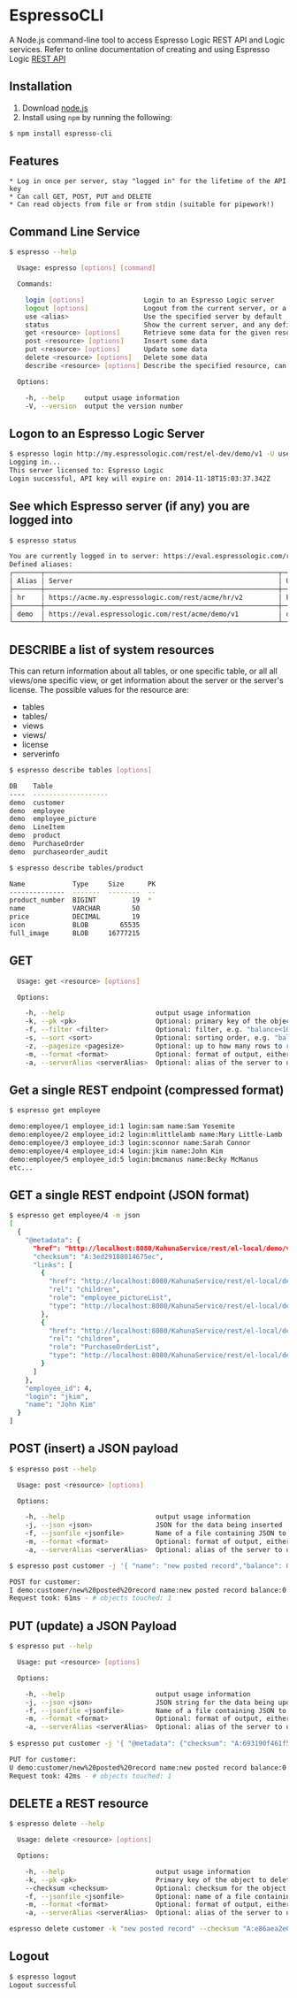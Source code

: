 

# EspressoCLI
A Node.js command-line tool to access Espresso Logic REST API and Logic services. 
Refer to online documentation of creating and using Espresso Logic [REST API](http://docs.espressologic.com/docs/live-api) 


## Installation

1. Download [node.js](http://nodejs.org)
2. Install using `npm` by running the following:
```sh
$ npm install espresso-cli
```


## Features
	* Log in once per server, stay "logged in" for the lifetime of the API key
	* Can call GET, POST, PUT and DELETE
	* Can read objects from file or from stdin (suitable for pipework!)

## Command Line Service
```sh
$ espresso --help

  Usage: espresso [options] [command] 

  Commands:

    login [options]               Login to an Espresso Logic server
    logout [options]              Logout from the current server, or a specific server
    use <alias>                   Use the specified server by default
    status                        Show the current server, and any defined server aliases
    get <resource> [options]      Retrieve some data for the given resource/table/view
    post <resource> [options]     Insert some data
    put <resource> [options]      Update some data
    delete <resource> [options]   Delete some data
    describe <resource> [options] Describe the specified resource, can be: tables[/tablename], views[/viewname], license, serverinfo

  Options:

    -h, --help     output usage information
    -V, --version  output the version number

```

## Logon to an Espresso Logic Server
```sh
$ espresso login http://my.espressologic.com/rest/el-dev/demo/v1 -U username -p mypassword
Logging in...
This server licensed to: Espresso Logic
Login successful, API key will expire on: 2014-11-18T15:03:37.342Z
```


## See which Espresso server (if any) you are logged into
```sh
$ espresso status

You are currently logged in to server: https://eval.espressologic.com/rest/acme/demo/v1 as user demo
Defined aliases:
┌───────┬───────────────────────────────────────────────────────────┬───────┐
│ Alias │ Server                                                    │ User  │
├───────┼───────────────────────────────────────────────────────────┼───────┤
│ hr    │ https://acme.my.espressologic.com/rest/acme/hr/v2         │ hradm │
├───────┼───────────────────────────────────────────────────────────┼───────┤
│ demo  │ https://eval.espressologic.com/rest/acme/demo/v1          │ demo  │
└───────┴───────────────────────────────────────────────────────────┴───────┘
```


## DESCRIBE a list of system resources
This can return information about all tables, or one specific table,
or all all views/one specific view, or get information about the server
or the server's license. The possible values for the resource are:
* tables
* tables/<table-name>
* views
* views/<view-name>
* license
* serverinfo

```sh
$ espresso describe tables [options]

DB    Table
----  -------------------
demo  customer
demo  employee
demo  employee_picture
demo  LineItem
demo  product
demo  PurchaseOrder
demo  purchaseorder_audit
```

```sh
$ espresso describe tables/product

Name            Type     Size      PK
--------------  -------  --------  --
product_number  BIGINT         19  *
name            VARCHAR        50
price           DECIMAL        19
icon            BLOB        65535
full_image      BLOB     16777215
```


## GET 
```sh
  Usage: get <resource> [options] 

  Options:

    -h, --help                       output usage information
    -k, --pk <pk>                    Optional: primary key of the object to retrieve
    -f, --filter <filter>            Optional: filter, e.g. "balance<1000"
    -s, --sort <sort>                Optional: sorting order, e.g. "balance,name desc"
    -z, --pagesize <pagesize>        Optional: up to how many rows to return per level
    -m, --format <format>            Optional: format of output, either text (default), json or compactjson    --truncate <length>
    -a, --serverAlias <serverAlias>  Optional: alias of the server to use if other than the current default server
```


## Get a single REST endpoint (compressed format)
```sh
$ espresso get employee

demo:employee/1 employee_id:1 login:sam name:Sam Yosemite
demo:employee/2 employee_id:2 login:mlittlelamb name:Mary Little-Lamb
demo:employee/3 employee_id:3 login:sconnor name:Sarah Connor
demo:employee/4 employee_id:4 login:jkim name:John Kim
demo:employee/5 employee_id:5 login:bmcmanus name:Becky McManus
etc...
```

## GET a single REST endpoint (JSON format)
```sh
$ espresso get employee/4 -m json 
[
  {
    "@metadata": {
      "href": "http://localhost:8080/KahunaService/rest/el-local/demo/v1/demo:employee/4",
      "checksum": "A:3ed29188014675ec",
      "links": [
        {
          "href": "http://localhost:8080/KahunaService/rest/el-local/demo/v1/demo:employee_picture?filter=employee_id%20%3D%204",
          "rel": "children",
          "role": "employee_pictureList",
          "type": "http://localhost:8080/KahunaService/rest/el-local/demo/demo:employee_picture"
        },
        {
          "href": "http://localhost:8080/KahunaService/rest/el-local/demo/v1/demo:PurchaseOrder?filter=salesrep_id%20%3D%204",
          "rel": "children",
          "role": "PurchaseOrderList",
          "type": "http://localhost:8080/KahunaService/rest/el-local/demo/demo:PurchaseOrder"
        }
      ]
    },
    "employee_id": 4,
    "login": "jkim",
    "name": "John Kim"
  }
]
```

## POST (insert) a JSON payload 

```sh
$ espresso post --help

  Usage: post <resource> [options]

  Options:

    -h, --help                       output usage information
    -j, --json <json>                JSON for the data being inserted
    -f, --jsonfile <jsonfile>        Name of a file containing JSON to be inserted, or stdin to read from stdin
    -m, --format <format>            Optional: format of output, either text (default), json or compactjson
    -a, --serverAlias <serverAlias>  Optional: alias of the server to use if other than the current default server

$ espresso post customer -j '{ "name": "new posted record","balance": 0,"credit_limit": 9000 }'

POST for customer:
I demo:customer/new%20posted%20record name:new posted record balance:0 credit_limit:9000
Request took: 61ms - # objects touched: 1
```

## PUT (update) a JSON Payload

```sh
$ espresso put --help

  Usage: put <resource> [options]

  Options:

    -h, --help                       output usage information
    -j, --json <json>                JSON string for the data being updated
    -f, --jsonfile <jsonfile>        Name of a file containing JSON to be updated, or stdin to read from stdin
    -m, --format <format>            Optional: format of output, either text (default), json or compactjson
    -a, --serverAlias <serverAlias>  Optional: alias of the server to use if other than the current default server
    
$ espresso put customer -j '{ "@metadata": {"checksum": "A:693190f461f5402e"  }, "name": "new posted record", "credit_limit": 8000  }'

PUT for customer:
U demo:customer/new%20posted%20record name:new posted record balance:0 credit_limit:8000
Request took: 42ms - # objects touched: 1
```

## DELETE a REST resource

```sh
$ espresso delete --help

  Usage: delete <resource> [options]

  Options:

    -h, --help                       output usage information
    -k, --pk <pk>                    Primary key of the object to delete
    --checksum <checksum>            Optional: checksum for the object to delete, or "override". If not specified, the object will be retrieved then deleted.
    -f, --jsonfile <jsonfile>        Optional: name of a file containing JSON to be deleted, or stdin to read from stdin
    -m, --format <format>            Optional: format of output, either text (default), json or compactjson
    -a, --serverAlias <serverAlias>  Optional: alias of the server to use if other than the current default server

espresso delete customer -k "new posted record" --checksum "A:e86aea2e0a4e74bf" 
```
## Logout

```sh
$ espresso logout
Logout successful
```
